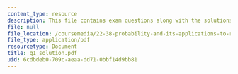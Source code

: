 ```yaml
---
content_type: resource
description: This file contains exam questions along with the solutions.
file: null
file_location: /coursemedia/22-38-probability-and-its-applications-to-reliability-quality-control-and-risk-assessment-fall-2005/6cdbdeb0709caeaadd710bbf14d9bb81_q1_solution.pdf
file_type: application/pdf
resourcetype: Document
title: q1_solution.pdf
uid: 6cdbdeb0-709c-aeaa-dd71-0bbf14d9bb81
---
```

